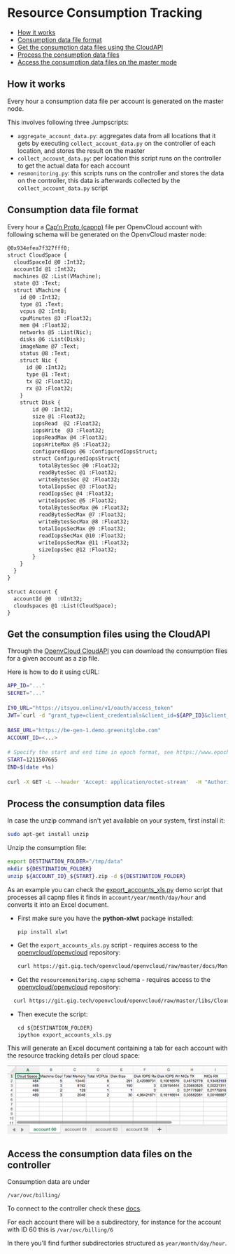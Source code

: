 # Resource Consumption Tracking

* [How it works](resourcetracking.md#jumpscripts)
* [Consumption data file format](resourcetracking.md#capnp)
* [Get the consumption data files using the CloudAPI](resourcetracking.md#curl)
* [Process the consumption data files](resourcetracking.md#process-files)
* [Access the consumption data files on the master mode](resourcetracking.md#access-files)

## How it works <a id="jumpscripts"></a>

Every hour a consumption data file per account is generated on the master node.

This involves following three Jumpscripts:

* `aggregate_account_data.py`: aggregates data from all locations that it gets by executing `collect_account_data.py` on the controller of each location, and stores the result on the master
* `collect_account_data.py`: per location this script runs on the controller to get the actual data for each account
* `resmonitoring.py`: this scripts runs on the controller and stores the data on the controller, this data is afterwards collected by the `collect_account_data.py` script

## Consumption data file format <a id="capnp"></a>

Every hour a [Cap’n Proto \(capnp\)](https://capnproto.org/) file per OpenvCloud account with following schema will be generated on the OpenvCloud master node:

```text
@0x934efea7f327fff0;
struct CloudSpace {
  cloudSpaceId @0 :Int32;
  accountId @1 :Int32;
  machines @2 :List(VMachine);
  state @3 :Text;
  struct VMachine {
    id @0 :Int32;
    type @1 :Text;
    vcpus @2 :Int8;
    cpuMinutes @3 :Float32;
    mem @4 :Float32;
    networks @5 :List(Nic);
    disks @6 :List(Disk);
    imageName @7 :Text;
    status @8 :Text;
    struct Nic {
      id @0 :Int32;
      type @1 :Text;
      tx @2 :Float32;
      rx @3 :Float32;
    }
    struct Disk {
        id @0 :Int32;
        size @1 :Float32;
        iopsRead  @2 :Float32;
        iopsWrite  @3 :Float32;
        iopsReadMax @4 :Float32;
        iopsWriteMax @5 :Float32;
        configuredIops @6 :ConfiguredIopsStruct;
        struct ConfiguredIopsStruct{
          totalBytesSec @0 :Float32;
          readBytesSec @1 :Float32;
          writeBytesSec @2 :Float32;
          totalIopsSec @3 :Float32;
          readIopsSec @4 :Float32;
          writeIopsSec @5 :Float32;
          totalBytesSecMax @6 :Float32;
          readBytesSecMax @7 :Float32;
          writeBytesSecMax @8 :Float32;
          totalIopsSecMax @9 :Float32;
          readIopsSecMax @10 :Float32;
          writeIopsSecMax @11 :Float32;
          sizeIopsSec @12 :Float32;
        }
    }
  }
}

struct Account {
  accountId @0  :UInt32;
  cloudspaces @1 :List(CloudSpace);
}
```

## Get the consumption files using the CloudAPI <a id="curl"></a>

Through the [OpenvCloud CloudAPI](../api/) you can download the consumption files for a given account as a zip file.

Here is how to do it using cURL:

```bash
APP_ID="..."
SECRET="..."

IYO_URL="https://itsyou.online/v1/oauth/access_token"
JWT=`curl -d "grant_type=client_credentials&client_id=${APP_ID}&client_secret=${SECRET}&response_type=id_token" ${IYO_URL}`

BASE_URL="https://be-gen-1.demo.greenitglobe.com"
ACCOUNT_ID=<...>

# Specify the start and end time in epoch format, see https://www.epochconverter.com/ for a converter
START=1211507665
END=$(date +%s)

curl -X GET -L --header 'Accept: application/octet-stream'  -H "Authorization: bearer $JWT" ${BASE_URL}'/restmachine/cloudapi/accounts/getConsumption?accountId='${ACCOUNT_ID}'&start='${START}'&end='${END} -o "${ACCOUNT_ID}_${START}.zip"
```

## Process the consumption data files <a id="process-files"></a>

In case the unzip command isn't yet available on your system, first install it:

```bash
sudo apt-get install unzip
```

Unzip the consumption file:

```bash
export DESTINATION_FOLDER="/tmp/data"
mkdir ${DESTINATION_FOLDER}
unzip ${ACCOUNT_ID}_${START}.zip -d ${DESTINATION_FOLDER}
```

As an example you can check the [export\_accounts\_xls.py](https://github.com/gaeldestrem/docs-1/tree/6e9bf0cd755ed9fcfd39b1e52ec5e2fbda4125cb/docs/Monitoring/ResourceTracking/export_accounts_xls.py) demo script that processes all capnp files it finds in `account/year/month/day/hour` and converts it into an Excel document.

* First make sure you have the **python-xlwt** package installed:

  ```text
  pip install xlwt
  ```

* Get the `export_accounts_xls.py` script - requires access to the [openvcloud/openvcloud](https://git.gig.tech/openvcloud/openvcloud) repository:

  ```bash
  curl https://git.gig.tech/openvcloud/openvcloud/raw/master/docs/Monitoring/ResourceTracking/export_accounts_xls.py?private_token=<access token> > ${DESTINATION_FOLDER}/export_accounts_xls.py
  ```

* Get the `resourcemonitoring.capnp` schema - requires access to the [openvcloud/openvcloud](https://git.gig.tech/openvcloud/openvcloud) repository:

```bash
  curl https://git.gig.tech/openvcloud/openvcloud/raw/master/libs/CloudscalerLibcloud/CloudscalerLibcloud/schemas/resourcemonitoring.capnp?private_token=<access token> > ${DESTINATION_FOLDER}/resourcemonitoring.capnp
```

* Then execute the script:

  ```text
  cd ${DESTINATION_FOLDER}
  ipython export_accounts_xls.py
  ```

This will generate an Excel document containing a tab for each account with the resource tracking details per cloud space:

![](../../.gitbook/assets/xls.png)

## Access the consumption data files on the controller <a id="access-files"></a>

Consumption data are under

```text
/var/ovc/billing/
```

To connect to the controller check these [docs](../sysadmin/connect/).

For each account there will be a subdirectory, for instance for the account with ID 60 this is `/var/ovc/billing/6`

In there you'll find further subdirectories structured as `year/month/day/hour`.


